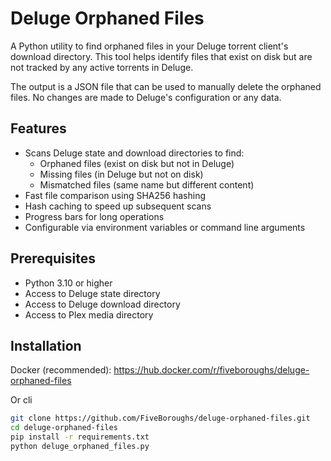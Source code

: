 # Deluge Orphaned Files

A Python utility to find orphaned files in your Deluge torrent client's download directory. This tool helps identify files that exist on disk but are not tracked by any active torrents in Deluge.

The output is a JSON file that can be used to manually delete the orphaned files.
No changes are made to Deluge's configuration or any data.

## Features

- Scans Deluge state and download directories to find:
  - Orphaned files (exist on disk but not in Deluge)
  - Missing files (in Deluge but not on disk)
  - Mismatched files (same name but different content)
- Fast file comparison using SHA256 hashing
- Hash caching to speed up subsequent scans
- Progress bars for long operations
- Configurable via environment variables or command line arguments

## Prerequisites

- Python 3.10 or higher
- Access to Deluge state directory
- Access to Deluge download directory
- Access to Plex media directory

## Installation

Docker (recommended):
https://hub.docker.com/r/fiveboroughs/deluge-orphaned-files


Or cli
```bash
git clone https://github.com/FiveBoroughs/deluge-orphaned-files.git
cd deluge-orphaned-files
pip install -r requirements.txt
python deluge_orphaned_files.py
```
